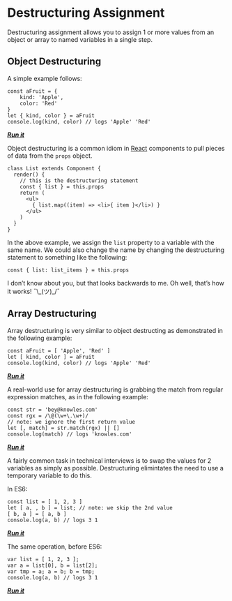 # Destructuring Assignment

Destructuring assignment allows you to assign 1 or more values from an object or array to named variables in a single step.

## Object Destructuring

A simple example follows:

    const aFruit = {
        kind: 'Apple',
        color: 'Red'
    }
    let { kind, color } = aFruit
    console.log(kind, color) // logs 'Apple' 'Red'

**_[Run it](https://repl.it/MsKA)_**

Object destructuring is a common idiom in [React](https://reactjs.org) components to pull pieces of data from the `props` object.

    class List extends Component {
      render() {
        // this is the destructuring statement
        const { list } = this.props
        return (
          <ul>
            { list.map((item) => <li>{ item }</li>) }
          </ul>
        )
      }
    }

In the above example, we assign the `list` property to a variable with the same name. We could also change the name by changing the destructuring statement to something like the following:

    const { list: list_items } = this.props

I don’t know about you, but that looks backwards to me. Oh well, that’s how it works! ¯\\\_(ツ)_/¯

## Array Destructuring

Array destructuring is very similar to object destructing as demonstrated in the following example:

    const aFruit = [ 'Apple', 'Red' ]
    let [ kind, color ] = aFruit
    console.log(kind, color) // logs 'Apple' 'Red'

**_[Run it](https://repl.it/MsKG)_**

A real-world use for array destructuring is grabbing the match from regular expression matches, as in the following example:

    const str = 'bey@knowles.com'
    const rgx = /\@(\w+\.\w+)/
    // note: we ignore the first return value
    let [, match] = str.match(rgx) || []
    console.log(match) // logs 'knowles.com'

**_[Run it](https://repl.it/MsKJ)_**

A fairly common task in technical interviews is to swap the values for 2 variables as simply as possible. Destructuring elimintates the need to use a temporary variable to do this.

In ES6:

    const list = [ 1, 2, 3 ]
    let [ a, , b ] = list; // note: we skip the 2nd value
    [ b, a ] = [ a, b ]
    console.log(a, b) // logs 3 1

**_[Run it](https://repl.it/MsKv)_**

The same operation, before ES6:

    var list = [ 1, 2, 3 ];
    var a = list[0], b = list[2];
    var tmp = a; a = b; b = tmp;
    console.log(a, b) // logs 3 1

**_[Run it](https://repl.it/MsKP)_**
